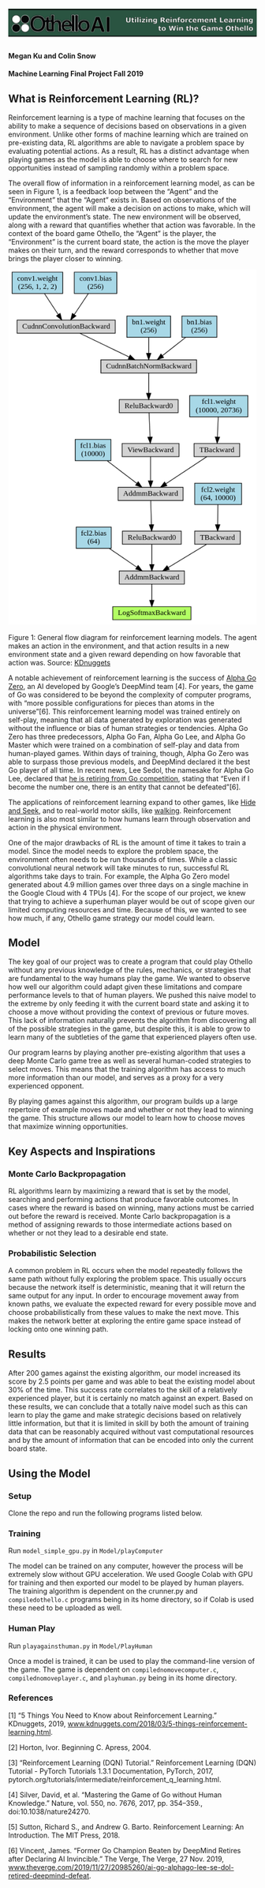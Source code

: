 ![Othello AI Logo](images/banner.png)

#### Megan Ku and Colin Snow

#### Machine Learning Final Project Fall 2019

## What is Reinforcement Learning (RL)?

Reinforcement learning is a type of machine learning that focuses on the ability to make a sequence of decisions based on observations in a given environment. Unlike other forms of machine learning which are trained on pre-existing data, RL algorithms are able to navigate a problem space by evaluating potential actions. As a result, RL has a distinct advantage when playing games as the model is able to choose where to search for new opportunities instead of sampling randomly within a problem space.

The overall flow of information in a reinforcement learning model, as can be seen in Figure 1, is a feedback loop between the “Agent” and the “Environment” that the “Agent” exists in. Based on observations of the environment, the agent will make a decision on actions to make, which will update the environment’s state. The new environment will be observed, along with a reward that quantifies whether that action was favorable.  In the context of the board game Othello, the “Agent” is the player, the “Environment” is the current board state, the action is the move the player makes on their turn, and the reward corresponds to whether that move brings the player closer to winning. 

![Othello AI System Diagram](images/system.png)

Figure 1: General flow diagram for reinforcement learning models. The agent makes an action in the environment, and that action results in a new environment state and a given reward depending on how favorable that action was. Source: [KDnuggets](https://www.kdnuggets.com/2018/03/5-things-reinforcement-learning.html)

A notable achievement of reinforcement learning is the success of [Alpha Go Zero](https://www.nature.com/articles/nature24270), an AI developed by Google’s DeepMind team [4].  For years, the game of Go was considered to be beyond the complexity of computer programs, with “more possible configurations for pieces than atoms in the universe”[6]. This reinforcement learning model was trained entirely on self-play, meaning that all data generated by exploration was generated without the influence or bias of human strategies or tendencies. Alpha Go Zero has three predecessors, Alpha Go Fan,  Alpha Go Lee, and Alpha Go Master which were trained on a combination of self-play and data from human-played games. Within days of training, though, Alpha Go Zero was able to surpass those previous models, and DeepMind declared it the best Go player of all time.  In recent news, Lee Sedol, the namesake for Alpha Go Lee, declared that [he is retiring from Go competition](https://www.theverge.com/2019/11/27/20985260/ai-go-alphago-lee-se-dol-retired-deepmind-defeat), stating that “Even if I become the number one, there is an entity that cannot be defeated”[6]. 

The applications of reinforcement learning expand to other games, like [Hide and Seek](https://www.youtube.com/watch?v=kopoLzvh5jY), and to real-world motor skills, like [walking](https://www.youtube.com/watch?v=gn4nRCC9TwQ). Reinforcement learning is also most similar to how humans learn through observation and action in the physical environment.

One of the major drawbacks of RL is the amount of time it takes to train a model. Since the model needs to explore the problem space, the environment often needs to be run thousands of times. While a classic convolutional neural network will take minutes to run, successful RL algorithms take days to train. For example, the Alpha Go Zero model generated about 4.9 million games over three days on a single machine in the Google Cloud with 4 TPUs [4]. For the scope of our project, we knew that trying to achieve a superhuman player would be out of scope given our limited computing resources and time. Because of this, we wanted to see how much, if any, Othello game strategy our model could learn.

## Model

The key goal of our project was to create a program that could play Othello without any previous knowledge of the rules, mechanics, or strategies that are fundamental to the way humans play the game. We wanted to observe how well our algorithm could adapt given these limitations and compare performance levels to that of human players. We pushed this naive model to the extreme by only feeding it with the current board state and asking it to choose a move without providing the context of previous or future moves. This lack of information naturally prevents the algorithm from discovering all of the possible strategies in the game, but despite this, it is able to grow to learn many of the subtleties of the game that experienced players often use.

Our program learns by playing another pre-existing algorithm that uses a deep Monte Carlo game tree as well as several human-coded strategies to select moves. This means that the training algorithm has access to much more information than our model, and serves as a proxy for a very experienced opponent.

By playing games against this algorithm, our program builds up a large repertoire of example moves made and whether or not they lead to winning the game. This structure allows our model to learn how to choose moves that maximize winning opportunities.

## Key Aspects and Inspirations

### Monte Carlo Backpropagation

RL algorithms learn by maximizing a reward that is set by the model, searching and performing actions that produce favorable outcomes. In cases where the reward is based on winning, many actions must be carried out before the reward is received. Monte Carlo backpropagation is a method of assigning rewards to those intermediate actions based on whether or not they lead to a desirable end state.

### Probabilistic Selection

A common problem in RL occurs when the model repeatedly follows the same path without fully exploring the problem space. This usually occurs because the network itself is deterministic, meaning that it will return the same output for any input. In order to encourage movement away from known paths, we evaluate the expected reward for every possible move and choose probabilistically from these values to make the next move. This makes the network better at exploring the entire game space instead of locking onto one winning path.

## Results

After 200 games against the existing algorithm, our model increased its score by 2.5 points per game and was able to beat the existing model about 30% of the time. This success rate correlates to the skill of a relatively experienced player, but it is certainly no match against an expert. Based on these results, we can conclude that a totally naive model such as this can learn to play the game and make strategic decisions based on relatively little information, but that it is limited in skill by both the amount of training data that can be reasonably acquired without vast computational resources and by the amount of information that can be encoded into only the current board state.

## Using the Model

### Setup

Clone the repo and run the following programs listed below.

### Training

Run ``model_simple_gpu.py`` in ``Model/playComputer``

The model can be trained on any computer, however the process will be extremely slow without GPU acceleration. We used Google Colab with GPU for training and then exported our model to be played by human players. The training algorithm is dependent on the crunner.py and ``compiledothello.c`` programs being in its home directory, so if Colab is used these need to be uploaded as well.

### Human Play

Run ``playagainsthuman.py`` in ``Model/PlayHuman``

Once a model is trained, it can be used to play the command-line version of the game. The game is dependent on ``compilednomovecomputer.c``, ``compilednomoveplayer.c``, and ``playhuman.py`` being in its home directory.

### References

[1] “5 Things You Need to Know about Reinforcement Learning.” KDnuggets, 2019, www.kdnuggets.com/2018/03/5-things-reinforcement-learning.html.

[2] Horton, Ivor. Beginning C. Apress, 2004.

[3] “Reinforcement Learning (DQN) Tutorial.” Reinforcement Learning (DQN) Tutorial - PyTorch Tutorials 1.3.1 Documentation, PyTorch, 2017, pytorch.org/tutorials/intermediate/reinforcement_q_learning.html.

[4] Silver, David, et al. “Mastering the Game of Go without Human Knowledge.” Nature, vol. 550, no. 7676, 2017, pp. 354–359., doi:10.1038/nature24270.

[5] Sutton, Richard S., and Andrew G. Barto. Reinforcement Learning: An Introduction. The MIT Press, 2018.

[6] Vincent, James. “Former Go Champion Beaten by DeepMind Retires after Declaring AI Invincible.” The Verge, The Verge, 27 Nov. 2019, www.theverge.com/2019/11/27/20985260/ai-go-alphago-lee-se-dol-retired-deepmind-defeat.
